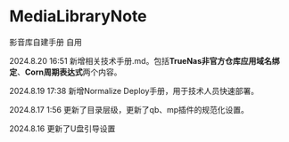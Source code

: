 # MediaLibraryNote
影音库自建手册 自用

2024.8.20 16:51 新增相关技术手册.md。包括**TrueNas非官方仓库应用域名绑定**、**Corn周期表达式**两个内容。

2024.8.19 17:38 新增Normalize Deploy手册，用于技术人员快速部署。

2024.8.17 1:56 更新了目录层级，更新了qb、mp插件的规范化设置。

2024.8.16 更新了U盘引导设置



